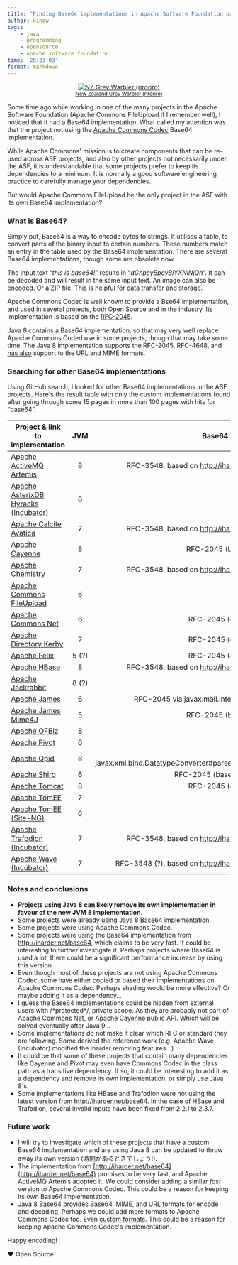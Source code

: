 ```yaml
---
title: "Finding Base64 implementations in Apache Software Foundation projects"
author: kinow
tags: 
    - java
    - programming
    - opensource
    - apache software foundation
time: '20:23:03'
format: markdown
---
```


<p style='text-align: center;'>
<a href="https://kinow.deviantart.com/art/Grey-Warbler-702099183?ga_submit_new=10%3A1504263729">
<img style="display: inline" class="ui image" src="/assets/posts{{page.path | remove: ".md" | remove: "_posts" }}/GreyWarbler.png" alt="NZ Grey Warbler (riroriro)" title="NZ Grey Warbler (riroriro)" />
</a>
<br/>
<small><a href="http://nzbirdsonline.org.nz/species/grey-warbler">New Zealand Grey Warbler (riroriro)</a></small>
</p>

Some time ago while working in one of the many projects in the Apache Software Foundation (Apache Commons FileUpload if I remember well), I noticed that it had a Base64 implementation. What called my attention was that the project not using the [Apache Commons Codec](https://github.com/apache/commons-codec/blob/c18b1923b3c1f897c7935d94fb9e443eabfff897/src/main/java/org/apache/commons/codec/binary/Base64.java) Base64 implementation.

While Apache Commons' mission is to create components that can be re-used across ASF projects, and also by other projects not necessarily under the ASF, it is understandable that some projects prefer to keep its dependencies to a minimum. It is normally a good software engineering practice to carefully manage your dependencies.

But would Apache Commons FileUpload be the only project in the ASF with its own Base64 implementation?

### What is Base64?

Simply put, Base64 is a way to encode bytes to strings. It utilises a table, to convert parts of the binary input to certain numbers. These numbers match an entry in the table used by the Base64 implementation. There are several Base64 implementations, though some are obsolete now.

The input text &ldquo;*this is base64!*&rdquo; results in &ldquo;*dGhpcyBpcyBiYXNlNjQh*&rdquo;. It can be decoded and will result in the same input text. An image can also be encoded. Or a ZIP file. This is helpful for data transfer and storage.

Apache Commons Codec is well known to provide a Bse64 implementation, and used in several projects, both Open Source and in the industry. Its implementation is based on the [RFC-2045](https://www.ietf.org/rfc/rfc2045.txt).

Java 8 contains a Base64 implementation, so that may very well replace Apache Commons Coded use in some projects, though that may take some time. The Java 8 implementation supports the RFC-2045, RFC-4648, and [has also](https://docs.oracle.com/javase/8/docs/api/java/util/Base64.html) support to the URL and MIME formats.

### Searching for other Base64 implementations

Using GitHub search, I looked for other Base64 implementations in the ASF projects. Here's the result table with only the custom implementations found after going through some 15 pages in more than 100 pages with hits for &ldquo;base64&rdquo;.

| Project &amp; link to implementation        | JVM           | Base64 implementation |
| ------------- |:-------------:| -----:|
| [Apache ActiveMQ Artemis](https://github.com/apache/activemq-artemis/blob/master/artemis-commons/src/main/java/org/apache/activemq/artemis/utils/Base64.java) | 8 | RFC-3548, based on http://iharder.net/base64 |
| [Apache AsterixDB Hyracks (Incubator)](https://github.com/apache/incubator-asterixdb-hyracks/blob/3f849969f01effc9b6e7f22462ceb4b2bedabdc4/hyracks/hyracks-util/src/main/java/org/apache/hyracks/util/bytes/Base64Parser.java) | 8 | ? |
| [Apache Calcite Avatica](https://github.com/apache/calcite-avatica/blob/4db1fb9c66db8ccebc9e96ce678154ec69c557f0/core/src/main/java/org/apache/calcite/avatica/util/Base64.java) | 7 | RFC-3548, based on http://iharder.net/base64 |
| [Apache Cayenne](https://github.com/apache/cayenne/blob/bd1b109a943307a83078399c7a4d6aa53631a065/cayenne-server/src/main/java/org/apache/cayenne/util/Base64Codec.java) | 8 | RFC-2045 (based on codec)|
| [Apache Chemistry](https://github.com/apache/chemistry-opencmis/blob/trunk/chemistry-opencmis-commons/chemistry-opencmis-commons-impl/src/main/java/org/apache/chemistry/opencmis/commons/impl/Base64.java) | 7 | RFC-3548, based on http://iharder.net/base64 |
| [Apache Commons FileUpload](https://github.com/apache/commons-fileupload/blob/422caf46e5b7a950c639b8ba9fe41e16279b3aa9/src/main/java/org/apache/commons/fileupload/util/mime/Base64Decoder.java) | 6 | ? |
| [Apache Commons Net](https://github.com/apache/commons-net/blob/trunk/src/main/java/org/apache/commons/net/util/Base64.java) | 6 | RFC-2045 (copy of codec?) |
| [Apache Directory Kerby](https://github.com/apache/directory-kerby/blob/b7da10e3815a8ab84ab7ff4fa3572c92bfa9aef5/kerby-common/kerby-util/src/main/java/org/apache/kerby/util/Base64.java) | 7 | RFC-2045 (copy of codec?) |
| [Apache Felix](https://github.com/apache/felix/blob/a4755e768329a29252b1d7d8e52537941768606d/webconsole-plugins/upnp/src/main/java/org/apache/felix/webconsole/plugins/upnp/internal/Base64.java) | 5 (?) | RFC-2045 (copy of codec?) |
| [Apache HBase](https://github.com/apache/hbase/blob/a66d491892514fd4a188d6ca87d6260d8ae46184/hbase-common/src/main/java/org/apache/hadoop/hbase/util/Base64.java) | 8 | RFC-3548, based on http://iharder.net/base64 |
| [Apache Jackrabbit](https://github.com/apache/jackrabbit/blob/adb1e79ae26aba5d068be56e5e9eb562344e5bb9/jackrabbit-jcr-commons/src/main/java/org/apache/jackrabbit/util/Base64.java) | 8 (?) | ? |
| [Apache James](https://github.com/apache/james-project/blob/bab5ff434c407b98432cdc9af00b0263184de26a/server/protocols/protocols-smtp/src/test/java/org/apache/james/smtpserver/Base64.java) | 6 | RFC-2045 via javax.mail.internet.MimeUtility |
| [Apache James Mime4J](https://github.com/apache/james-mime4j/blob/cb48082fb7cbbfb111c926cc8ae953d7261c235c/core/src/main/java/org/apache/james/mime4j/codec/Base64OutputStream.java) | 5 | RFC-2045 (based on codec) |
| [Apache OFBiz](https://github.com/apache/ofbiz-framework/blob/29b815f1b969653da96995fed25e2cc52f25879d/framework/base/src/main/java/org/apache/ofbiz/base/util/Base64.java) | 8 | RFC-2045 |
| [Apache Pivot](https://github.com/apache/pivot/blob/d9a21718f182d3c667b18b0f2c62f6ec1cd0e6dd/core/src/org/apache/pivot/util/Base64.java) | 6 | RFC-2045 |
| [Apache Qpid](https://github.com/apache/qpid-broker-j/blob/1c20cc32b17c58391b0aefcd00f74bc1b4253db9/broker-core/src/main/java/org/apache/qpid/server/util/Strings.java#L132) | 8 | ? uses javax.xml.bind.DatatypeConverter#parseBase64Binary() |
| [Apache Shiro](https://github.com/apache/shiro/blob/8acc82ab4775b3af546e3bbde928f299be62dc23/lang/src/main/java/org/apache/shiro/codec/Base64.java) | 6 | RFC-2045 (based on commons) |
| [Apache Tomcat](https://github.com/apache/tomcat/blob/trunk/java/org/apache/tomcat/util/codec/binary/Base64.java) | 8 | RFC-2045 (copy of codec?) |
| [Apache TomEE](https://github.com/apache/tomee/blob/8fc8d8011c5155e7f47ebc162cb88124bf4ca06e/container/openejb-core/src/main/java/org/apache/openejb/util/Base64.java) | 7 | RFC-2045 |
| [Apache TomEE (Site-NG)](https://github.com/apache/tomee-site-ng/blob/8dbf7c5a4bdc6cd5249e00ff85d78a24fd76c7af/container/openejb-core/src/main/java/org/apache/openejb/util/Base64.java) | 6 | RFC-2045 |
| [Apache Trafodion (Incubator)](https://github.com/apache/incubator-trafodion/blob/b36003cf824bae6b0faf8b03c313f189991d5be1/core/rest/src/main/java/org/trafodion/rest/util/Base64.java) | 7 | RFC-3548, based on http://iharder.net/base64 |
| [Apache Wave (Incubator)](https://github.com/apache/incubator-wave/blob/master/wave/src/main/java/org/waveprotocol/wave/model/util/CharBase64.java) | 7 | RFC-3548 (?), based on http://iharder.net/base64 |

### Notes and conclusions

* **Projects using Java 8 can likely remove its own implementation in favour of the new JVM 8 implementation**.
* Some projects were already using [Java 8 Base64 implementation](https://docs.oracle.com/javase/8/docs/api/java/util/Base64.Decoder.html).
* Some projects were using Apache Commons Codec.
* Some projects were using the Base64 implementation from http://iharder.net/base64, which claims to be very fast. It could be interesting to further investigate it. Perhaps projects where Base64 is used a lot, there could be a significant performance increase by using this version.
* Even though most of these projects are not using Apache Commons Codec, some have either copied or based their implementations on Apache Commons Codec. Perhaps shading would be more effective? Or maybe adding it as a dependency&hellip;
* I guess the Base64 implementations could be hidden from external users with /\*protected\*/, private scope. As they are probably not part of Apache Commons Net, or Apache Cayenne public API. Which will be solved eventually after Java 9&hellip;
* Some implementations do not make it clear which RFC or standard they are following. Some derived the reference work (e.g. Apache Wave (Incubator) modified the iharder removing features&hellip;).
* It could be that some of these projects that contain many dependencies like Cayenne and Pivot may even have Commons Codec in the class path as a transitive dependency. If so, it could be interesting to add it as a dependency and remove its own implementation, or simply use Java 8's.
* Some implementations like HBase and Trafodion were not using the latest version from http://iharder.net/base64. In the case of HBase and Trafodion, several invalid inputs have been fixed from 2.2.1 to 2.3.7.

### Future work

* I will try to investigate which of these projects that have a custom Base64 implementation and are using Java 8 can be updated to throw away its own version (時間があるときでしょう!).
* The implementation from [http://iharder.net/base64](http://iharder.net/base64) promises to be very fast, and Apache ActiveMQ Artemis adopted it. We could consider adding a similar *fast* version to Apache Commons Codec. This could be a reason for keeping its own Base64 implementation.
* Java 8 Base64 provides Base64, MIME, and URL formats for encode and decoding. Perhaps we could add more formats to Apache Commons Codec too. Even [custom formats](https://github.com/apache/commons-codec/pull/3). This could be a reason for keeping Apache Commons Codec's implementation.

Happy encoding!

&hearts; Open Source
